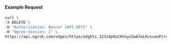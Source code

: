 <!-- Code generated for API Clients. DO NOT EDIT. -->

#### Example Request

```bash
curl \
-X DELETE \
-H "Authorization: Bearer {API_KEY}" \
-H "Ngrok-Version: 2" \
https://api.ngrok.com/edges/https/edghts_32Jz4p8uCHYeyo2wA7wLKvsuaoP/routes/edghtsrt_32Jz4rPXhyXzSamxjZ9U1lsgUY5/websocket_tcp_converter
```
